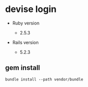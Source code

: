# devise login

* Ruby version
  - 2.5.3

* Rails version
  - 5.2.3

## gem install

```
bundle install --path vendor/bundle
```
